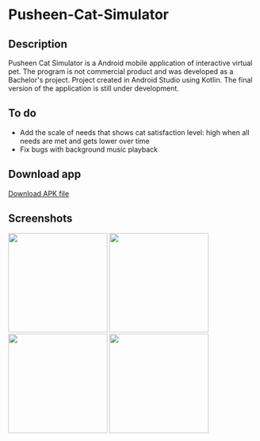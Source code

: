 # Pusheen-Cat-Simulator

## Description
Pusheen Cat Simulator is a Android mobile application of interactive virtual pet. The program is not commercial product and was developed as a Bachelor's project. Project created in Android Studio using Kotlin. The final version of the application is still under development. 
## To do

* Add the scale of needs that shows cat satisfaction level: high when all needs are met and gets lower over time
* Fix bugs with background music playback

## Download app

[Download APK file](https://github.com/app/build/outputs/apk/debug/app-debug.apk)

## Screenshots

<p float="left">
  <img src="https://user-images.githubusercontent.com/125198628/226041525-f6e3f313-5c26-4d0b-ad37-a14c405fcc5d.png" width="200" />
  <img src="https://user-images.githubusercontent.com/125198628/226041587-62bf3e41-651b-4dfb-a8d4-0f71ace18631.png" width="200" /> 
  <img src="https://user-images.githubusercontent.com/125198628/226041655-e95cbea4-1130-4f68-9238-6096ed038db1.png" width="200" />
  <img src="https://user-images.githubusercontent.com/125198628/226041715-207a9f3e-09be-4342-b22b-35943aac45e1.png" width="200" />
</p>
